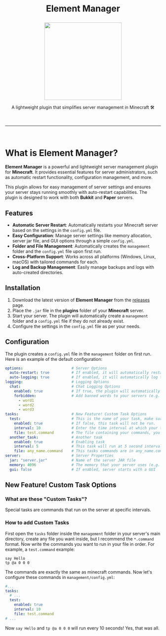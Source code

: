 # <p align="center">Element Manager</p>
<p align="center">
<img src="https://cdn.modrinth.com/data/z2AiNsm2/images/cf16b1677aa8cf9a190cc316cd11064fdf9f1dfd.png" width="250" height="250" alt="">
</p>

<p align="center">A lightweight plugin that simplifies server management in Minecraft 🛠️</p>
<br>

---

<br>

# What is Element Manager?
**Element Manager** is a powerful and lightweight server management plugin for **Minecraft**. It provides essential features for server administrators, such as automatic restart functionality, configuration management, and more.

This plugin allows for easy management of server settings and ensures your server stays running smoothly with auto-restart capabilities. The plugin is designed to work with both **Bukkit** and **Paper** servers.

## Features

- **Automatic Server Restart**: Automatically restarts your Minecraft server based on the settings in the `config.yml` file.
- **Easy Configuration**: Manage server settings like memory allocation, server jar file, and GUI options through a simple `config.yml`.
- **Folder and File Management**: Automatically creates the `management` folder and the `config.yml` file upon first run.
- **Cross-Platform Support**: Works across all platforms (Windows, Linux, macOS) with tailored commands for each.
- **Log and Backup Management**: Easily manage backups and logs with auto-created directories.

## Installation

1. Download the latest version of **Element Manager** from the [releases](https://github.com/yourusername/ElementManager/releases) page.
2. Place the `.jar` file in the **plugins** folder of your **Minecraft** server.
3. Start your server. The plugin will automatically create a `management` folder and a `config.yml` file if they do not already exist.
4. Configure the settings in the `config.yml` file as per your needs.

## Configuration

The plugin creates a `config.yml` file in the `management` folder on first run. Here is an example of the default configuration:

```yaml
options:                      # Server Options
  auto-restart: true          # If enabled, it will automatically restart the server after it is stopped
  auto-logging: true          # If enabled, it will automatically log the chat messages sent by players
logging:                      # Logging Options
  chat:                       # Chat Logging Options
    enabled: true             # If true, the plugin will automatically log chat messages sent by the player
    forbidden:                # Add banned words to your servers (e.g. swearing, bad words). You can find out which players wrote these messages by examining the logs.
      - word1
      - word2
      - word3
tasks:                        # New Feature! Custom Task Options
  test:                       # This is the name of your task, make sure it's unique
    enabled: true             # If false, this task will not be run.
    interval: 10              # Enter the time interval at which your task will run (e.g. 10 means 10 seconds)
    file: test.command        # The file containing your commands, you can create as many as you want, make sure it is located in `tasks/`. You can enter any command you want on each line.
  another_task:               # Another task
    enabled: true             # Enabling task
    interval: 5               # This task will run at 5 second intervals
    file: any_name.command    # This tasks commands are in any_name.command
server:                       # Server Properties
  jar: "server.jar"           # Name of the server JAR file
  memory: 4096                # The memory that your server uses (e.g. 4096MB = 4GB)
  gui: false                  # If enabled, server starts with a GUI
```

## New Feature! Custom Task Options
### What are these "Custom Tasks"?
Special tasks are commands that run on the server at specific intervals.

### How to add Custom Tasks
First open the `tasks` folder inside the `management` folder in your server's main directory, create any file you want inside, but I recommend the `*.command` format. Now write the commands you want to run in your file in order. For example, a `test.command` example:
```command
say Hello
tp @a 0 0 0
```

The commands are exactly the same as minecraft commands. Now let's configure these commands in `management/config.yml`:
```yaml
#...
tasks:
  # ...
  test:
    enabled: true
    interval: 10
    file: test.command
# ...
```
Now `say Hello` and `tp @a 0 0 0` will run every 10 seconds! Yes, that was all.